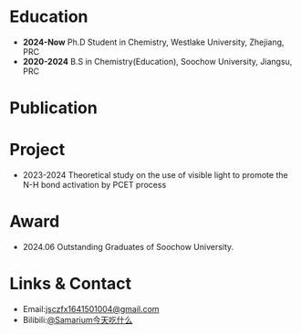 # Education

* **2024-Now** Ph.D Student in Chemistry, Westlake University, Zhejiang, PRC
* **2020-2024** B.S in Chemistry(Education), Soochow University, Jiangsu, PRC

# Publication


# Project

* 2023-2024 Theoretical study on the use of visible light to promote the N-H bond activation by PCET process

# Award

* 2024.06  Outstanding Graduates of Soochow University.

# Links & Contact

* Email:<jsczfx1641501004@gmail.com>
* Bilibili:[@Samarium今天吃什么](https://space.bilibili.com/10044859)

